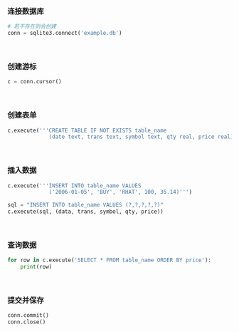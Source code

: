 
### 连接数据库
```py
# 若不存在则会创建
conn = sqlite3.connect('example.db')
```

<br>

### 创建游标
```py
c = conn.cursor()
```

<br>

### 创建表单
```py
c.execute('''CREATE TABLE IF NOT EXISTS table_name
             (date text, trans text, symbol text, qty real, price real)''')
```

<br>

### 插入数据
```py
c.execute('''INSERT INTO table_name VALUES
             ('2006-01-05', 'BUY', 'RHAT', 100, 35.14)''')

sql = "INSERT INTO table_name VALUES (?,?,?,?,?)"
c.execute(sql, (data, trans, symbol, qty, price))
```

<br>

### 查询数据
```py
for row in c.execute('SELECT * FROM table_name ORDER BY price'):
    print(row)
```

<br>

### 提交并保存
```py
conn.commit()
conn.close()
```
